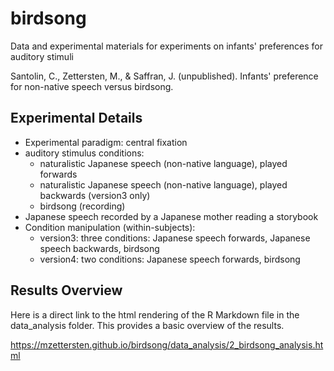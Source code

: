 # birdsong
Data and experimental materials for experiments on infants' preferences for auditory stimuli

Santolin, C., Zettersten, M., & Saffran, J. (unpublished). Infants' preference for non-native speech versus birdsong.

## Experimental Details

- Experimental paradigm: central fixation
- auditory stimulus conditions:
  - naturalistic Japanese speech (non-native language), played forwards
  - naturalistic Japanese speech (non-native language), played backwards (version3 only)
  - birdsong (recording)
- Japanese speech recorded by a Japanese mother reading a storybook
- Condition manipulation (within-subjects):
  - version3: three conditions: Japanese speech forwards, Japanese speech backwards, birdsong
  - version4: two conditions: Japanese speech forwards, birdsong

## Results Overview

Here is a direct link to the html rendering of the R Markdown file in the data_analysis folder. This provides a basic overview of the results.

https://mzettersten.github.io/birdsong/data_analysis/2_birdsong_analysis.html
